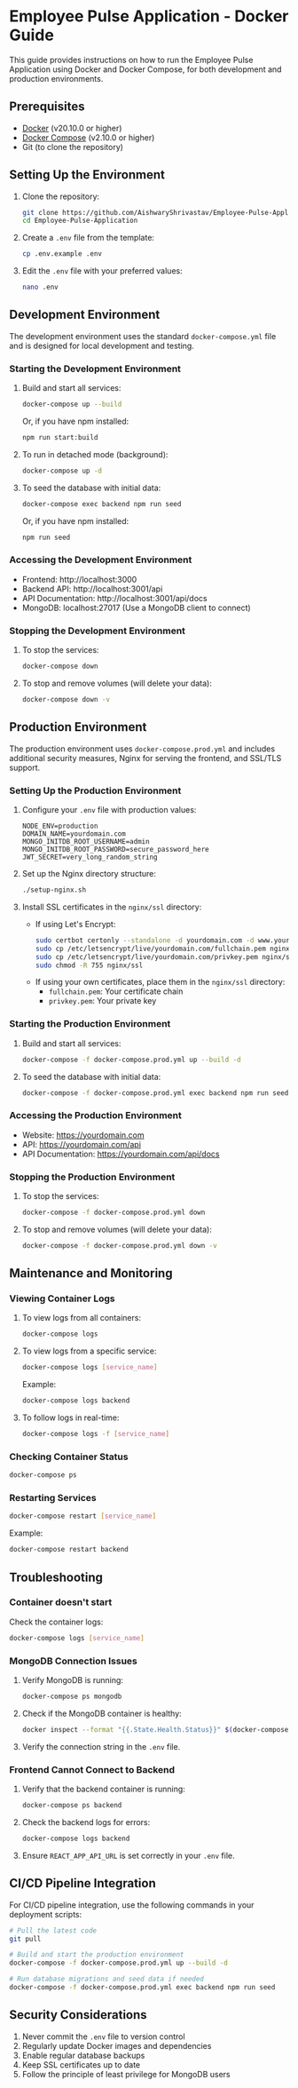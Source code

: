 # Employee Pulse Application - Docker Guide

This guide provides instructions on how to run the Employee Pulse Application using Docker and Docker Compose, for both development and production environments.

## Prerequisites

- [Docker](https://docs.docker.com/get-docker/) (v20.10.0 or higher)
- [Docker Compose](https://docs.docker.com/compose/install/) (v2.10.0 or higher)
- Git (to clone the repository)

## Setting Up the Environment

1. Clone the repository:
   ```bash
   git clone https://github.com/AishwaryShrivastav/Employee-Pulse-Application.git
   cd Employee-Pulse-Application
   ```

2. Create a `.env` file from the template:
   ```bash
   cp .env.example .env
   ```

3. Edit the `.env` file with your preferred values:
   ```bash
   nano .env
   ```

## Development Environment

The development environment uses the standard `docker-compose.yml` file and is designed for local development and testing.

### Starting the Development Environment

1. Build and start all services:
   ```bash
   docker-compose up --build
   ```

   Or, if you have npm installed:
   ```bash
   npm run start:build
   ```

2. To run in detached mode (background):
   ```bash
   docker-compose up -d
   ```

3. To seed the database with initial data:
   ```bash
   docker-compose exec backend npm run seed
   ```

   Or, if you have npm installed:
   ```bash
   npm run seed
   ```

### Accessing the Development Environment

- Frontend: http://localhost:3000
- Backend API: http://localhost:3001/api
- API Documentation: http://localhost:3001/api/docs
- MongoDB: localhost:27017 (Use a MongoDB client to connect)

### Stopping the Development Environment

1. To stop the services:
   ```bash
   docker-compose down
   ```

2. To stop and remove volumes (will delete your data):
   ```bash
   docker-compose down -v
   ```

## Production Environment

The production environment uses `docker-compose.prod.yml` and includes additional security measures, Nginx for serving the frontend, and SSL/TLS support.

### Setting Up the Production Environment

1. Configure your `.env` file with production values:
   ```
   NODE_ENV=production
   DOMAIN_NAME=yourdomain.com
   MONGO_INITDB_ROOT_USERNAME=admin
   MONGO_INITDB_ROOT_PASSWORD=secure_password_here
   JWT_SECRET=very_long_random_string
   ```

2. Set up the Nginx directory structure:
   ```bash
   ./setup-nginx.sh
   ```

3. Install SSL certificates in the `nginx/ssl` directory:
   - If using Let's Encrypt:
     ```bash
     sudo certbot certonly --standalone -d yourdomain.com -d www.yourdomain.com
     sudo cp /etc/letsencrypt/live/yourdomain.com/fullchain.pem nginx/ssl/
     sudo cp /etc/letsencrypt/live/yourdomain.com/privkey.pem nginx/ssl/
     sudo chmod -R 755 nginx/ssl
     ```
   - If using your own certificates, place them in the `nginx/ssl` directory:
     - `fullchain.pem`: Your certificate chain
     - `privkey.pem`: Your private key

### Starting the Production Environment

1. Build and start all services:
   ```bash
   docker-compose -f docker-compose.prod.yml up --build -d
   ```

2. To seed the database with initial data:
   ```bash
   docker-compose -f docker-compose.prod.yml exec backend npm run seed
   ```

### Accessing the Production Environment

- Website: https://yourdomain.com
- API: https://yourdomain.com/api
- API Documentation: https://yourdomain.com/api/docs

### Stopping the Production Environment

1. To stop the services:
   ```bash
   docker-compose -f docker-compose.prod.yml down
   ```

2. To stop and remove volumes (will delete your data):
   ```bash
   docker-compose -f docker-compose.prod.yml down -v
   ```

## Maintenance and Monitoring

### Viewing Container Logs

1. To view logs from all containers:
   ```bash
   docker-compose logs
   ```

2. To view logs from a specific service:
   ```bash
   docker-compose logs [service_name]
   ```
   
   Example:
   ```bash
   docker-compose logs backend
   ```

3. To follow logs in real-time:
   ```bash
   docker-compose logs -f [service_name]
   ```

### Checking Container Status

```bash
docker-compose ps
```

### Restarting Services

```bash
docker-compose restart [service_name]
```

Example:
```bash
docker-compose restart backend
```

## Troubleshooting

### Container doesn't start

Check the container logs:
```bash
docker-compose logs [service_name]
```

### MongoDB Connection Issues

1. Verify MongoDB is running:
   ```bash
   docker-compose ps mongodb
   ```

2. Check if the MongoDB container is healthy:
   ```bash
   docker inspect --format "{{.State.Health.Status}}" $(docker-compose ps -q mongodb)
   ```

3. Verify the connection string in the `.env` file.

### Frontend Cannot Connect to Backend

1. Verify that the backend container is running:
   ```bash
   docker-compose ps backend
   ```

2. Check the backend logs for errors:
   ```bash
   docker-compose logs backend
   ```

3. Ensure `REACT_APP_API_URL` is set correctly in your `.env` file.

## CI/CD Pipeline Integration

For CI/CD pipeline integration, use the following commands in your deployment scripts:

```bash
# Pull the latest code
git pull

# Build and start the production environment
docker-compose -f docker-compose.prod.yml up --build -d

# Run database migrations and seed data if needed
docker-compose -f docker-compose.prod.yml exec backend npm run seed
```

## Security Considerations

1. Never commit the `.env` file to version control
2. Regularly update Docker images and dependencies
3. Enable regular database backups
4. Keep SSL certificates up to date
5. Follow the principle of least privilege for MongoDB users 